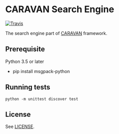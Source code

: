 # CARAVAN Search Engine

[![Travis](https://img.shields.io/travis/crest-cassia/caravan_search_engine/master.svg)](https://travis-ci.org/crest-cassia/caravan_search_engine)

The search engine part of [CARAVAN](https://github.com/crest-cassia/caravan) framework.

## Prerequisite

Python 3.5 or later

- pip install msgpack-python

## Running tests

```
python -m unittest discover test
```

## License

See [LICENSE](LICENSE).

